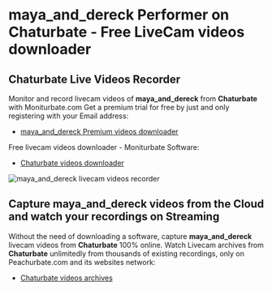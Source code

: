 # maya_and_dereck Performer on Chaturbate - Free LiveCam videos downloader

## Chaturbate Live Videos Recorder

Monitor and record livecam videos of **maya_and_dereck** from **Chaturbate** with Moniturbate.com
Get a premium trial for free by just and only registering with your Email address:
* [maya_and_dereck Premium videos downloader](https://moniturbate.com/request-demo-licence-key.html)

Free livecam videos downloader - Moniturbate Software:
* [Chaturbate videos downloader](https://moniturbate.com/moniturbate-download-software.html)

![maya_and_dereck livecam videos recorder](https://peachurnet.com/templates/moniturbate-software.png)


## Capture maya_and_dereck videos from the Cloud and watch your recordings on Streaming

Without the need of downloading a software, capture **maya_and_dereck** livecam videos from **Chaturbate** 100% online.
Watch Livecam archives from **Chaturbate** unlimitedly from thousands of existing recordings, only on Peachurbate.com and its websites network:
* [Chaturbate videos archives](https://peachurnet.com/)
